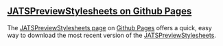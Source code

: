 ## [JATSPreviewStylesheets on Github Pages](http://ncbi.github.io/JATSPreviewStylesheets/)

The [JATSPreviewStylesheets page](http://ncbi.github.io/JATSPreviewStylesheets/) on [Github 
Pages](http://pages.github.com) offers a quick, easy way to download the most recent version of 
the [JATSPreviewStylesheets](https://github.com/ncbi/JATSPreviewStylesheets).
